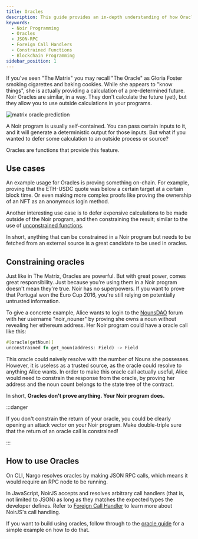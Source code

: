 ```yaml
---
title: Oracles
description: This guide provides an in-depth understanding of how Oracles work in Noir programming. Learn how to use outside calculations in your programs, constrain oracles, and understand their uses and limitations.
keywords:
  - Noir Programming
  - Oracles
  - JSON-RPC
  - Foreign Call Handlers
  - Constrained Functions
  - Blockchain Programming
sidebar_position: 1
---
```


If you've seen "The Matrix" you may recall "The Oracle" as Gloria Foster smoking cigarettes and baking cookies. While she appears to "know things", she is actually providing a calculation of a pre-determined future. Noir Oracles are similar, in a way. They don't calculate the future (yet), but they allow you to use outside calculations in your programs.

![matrix oracle prediction](@site/static/img/memes/matrix_oracle.jpeg)

A Noir program is usually self-contained. You can pass certain inputs to it, and it will generate a deterministic output for those inputs. But what if you wanted to defer some calculation to an outside process or source?

Oracles are functions that provide this feature.

## Use cases

An example usage for Oracles is proving something on-chain. For example, proving that the ETH-USDC quote was below a certain target at a certain block time. Or even making more complex proofs like proving the ownership of an NFT as an anonymous login method.

Another interesting use case is to defer expensive calculations to be made outside of the Noir program, and then constraining the result; similar to the use of [unconstrained functions](../noir/concepts//unconstrained.md).

In short, anything that can be constrained in a Noir program but needs to be fetched from an external source is a great candidate to be used in oracles.

## Constraining oracles

Just like in The Matrix, Oracles are powerful. But with great power, comes great responsibility. Just because you're using them in a Noir program doesn't mean they're true. Noir has no superpowers. If you want to prove that Portugal won the Euro Cup 2016, you're still relying on potentially untrusted information.

To give a concrete example, Alice wants to login to the [NounsDAO](https://nouns.wtf/) forum with her username "noir_nouner" by proving she owns a noun without revealing her ethereum address. Her Noir program could have a oracle call like this:

```rust
#[oracle(getNoun)]
unconstrained fn get_noun(address: Field) -> Field
```

This oracle could naively resolve with the number of Nouns she possesses. However, it is useless as a trusted source, as the oracle could resolve to anything Alice wants. In order to make this oracle call actually useful, Alice would need to constrain the response from the oracle, by proving her address and the noun count belongs to the state tree of the contract.

In short, **Oracles don't prove anything. Your Noir program does.**

:::danger

If you don't constrain the return of your oracle, you could be clearly opening an attack vector on your Noir program. Make double-triple sure that the return of an oracle call is constrained!

:::

## How to use Oracles

On CLI, Nargo resolves oracles by making JSON RPC calls, which means it would require an RPC node to be running.

In JavaScript, NoirJS accepts and resolves arbitrary call handlers (that is, not limited to JSON) as long as they matches the expected types the developer defines. Refer to [Foreign Call Handler](../reference/NoirJS/noir_js/type-aliases/ForeignCallHandler.md) to learn more about NoirJS's call handling.

If you want to build using oracles, follow through to the [oracle guide](../how_to/how-to-oracles.md) for a simple example on how to do that.
